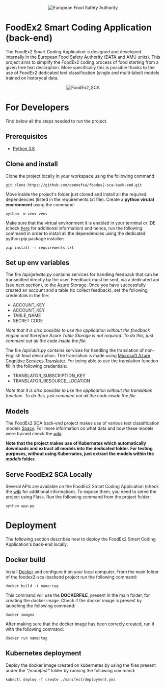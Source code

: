 <p align="center">
	<img src="https://www.efsa.europa.eu/themes/custom/efsa_theme/logo.svg" alt="European Food Safety Authority"/>
</p>

# FoodEx2 Smart Coding Application (back-end)
The FoodEx2 Smart Coding Application is designed and developed internally in the European Food Safety Authority (DATA and AMU units). This project aims to simplify the FoodEx2 coding process of food starting from a given free text description. More specifically this is possible thanks to the use of FoodEx2 dedicated text classification (single and multi-label) models trained on historycal data.

<p align="center">
    <img src="https://github.com/openefsa/foodex2-sca-frontend/blob/master/src/asset/icons/FE2_POSI_icon.jpg" alt="FoodEx2_SCA"/>
</p>

# For Developers
Find below all the steps needed to run the project.

## Prerequisites
* [Python 3.8](https://www.python.org/downloads/release/python-388/)

## Clone and install
Clone the project locally in your workspace using the following command:
```
git clone https://github.com/openefsa/foodex2-sca-back-end.git
```

Move inside the project's folder just cloned and install all the required dependencies (listed in the requirements.txt file). Create a **python virutal environment** using the command:
```
python -m venv venv
```

Make sure that the virtual environment it is enabled in your terminal or IDE (check [here](https://docs.python.org/3/tutorial/venv.html) for additional information) and hence, run the following command in order to install all the dependencies using the dedicated python pip package installer:
```
pip install -r requirements.txt
```

## Set up env variables 
The file _/api/private.py_ contains services for handling feedback that can be transmitted directly by the user. Feedback must be sent, via a dedicated api (see next section), to the [Azure Storage](https://docs.microsoft.com/en-us/azure/storage/). Once you have successfully created an account and a table (to collect feedback), set the following credentials in the file:
- ACCOUNT_KEY
- ACCOUNT_KEY
- TABLE_NAME
- SECRET CODE

_Note that it is also possible to use the application without the feedback engine and therefore Azure Table Storage is not required. To do this, just comment out all the code inside the file._

The file _/api/utils.py_ contains services for handling the translation of non-English food description. The translation is made using [Microsoft Azure Cognitive Services Translator](https://docs.microsoft.com/en-us/azure/cognitive-services/translator/). For being able to use the translation function fill in the following credentials:
- TRANSLATOR_SUBSCRIPTION_KEY
- TRANSLATOR_RESOURCE_LOCATION

_Note that it is also possible to use the application without the translation function. To do this, just comment out all the code inside the file._

## Models
The FoodEx2 SCA back-end project makes use of various text classification models [Spacy](https://spacy.io/). For more information on what data and how these models were trained check the [wiki](https://github.com/openefsa/foodex2-sca-backend/wiki).

**Note that the project makes use of Kubernates which automatically downloads and extract all models into the dedicated folder. For testing purposes, without using Kubernates, just extract the models within the _models_ folder.**


## Serve FoodEx2 SCA Locally
Several APIs are available on the FoodEx2 Smart Coding Application (check the [wiki](https://github.com/openefsa/foodex2-sca-backend/wiki) for additional information). To expose them, you need to serve the project using Flask. Run the following command from the project folder:
```
python app.py
```

# Deployment
The following section describes how to deploy the FoodEx2 Smart Coding Application's back-end locally.

## Docker build
Install [Docker](https://docs.docker.com/get-docker/) and configure it on your local computer. From the main folder of the foodex2-sca-backend project run the following command:
```
docker build -t name:tag
```

This command will use the **DOCKERFILE**, present in the main folder, for creating the docker image. Check if the docker image is present by launching the following command:
```
docker images
```

After making sure that the docker image has been correcly created, run it with the following command:
```
docker run name:tag
```

## Kubernetes deployment
Deploy the docker image created on kubernetes by using the files present under the *"/manifest"* folder by running the following command:
```
kubectl deploy -f create ./manifest/deployment.yml
```
